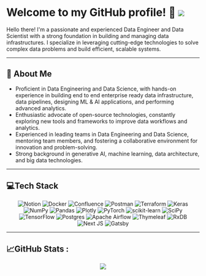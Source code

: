

# Welcome to my GitHub profile!  👋 [![](https://visitcount.itsvg.in/api?id=sriram-rach&label=Profile%20Views&color=12&icon=0&pretty=true)](https://visitcount.itsvg.in)



Hello there! I'm a passionate and experienced Data Engineer and Data Scientist with a strong foundation in building and managing data infrastructures. I specialize in leveraging cutting-edge technologies to solve complex data problems and build efficient, scalable systems.

---
## 🌱 About Me
- Proficient in Data Engineering and Data Science, with hands-on experience in building end to end enterprise ready data infrastructure, data pipelines, designing ML & AI applications, and performing advanced analytics.
- Enthusiastic advocate of open-source technologies, constantly exploring new tools and frameworks to improve data workflows and analytics.
- Experienced in leading teams in Data Engineering and Data Science, mentoring team members, and fostering a collaborative environment for innovation and problem-solving.
- Strong background in generative AI, machine learning, data architecture, and big data technologies.

---
## 💻Tech Stack
<center>

![Notion](https://img.shields.io/badge/Notion-%23000000.svg?style=flat&logo=notion&logoColor=white) ![Docker](https://img.shields.io/badge/docker-%230db7ed.svg?style=flat&logo=docker&logoColor=white) ![Confluence](https://img.shields.io/badge/confluence-%23172BF4.svg?style=flat&logo=confluence&logoColor=white) ![Postman](https://img.shields.io/badge/Postman-FF6C37?style=flat&logo=postman&logoColor=white) ![Terraform](https://img.shields.io/badge/terraform-%235835CC.svg?style=flat&logo=terraform&logoColor=white) ![Keras](https://img.shields.io/badge/Keras-%23D00000.svg?style=flat&logo=Keras&logoColor=white) ![NumPy](https://img.shields.io/badge/numpy-%23013243.svg?style=flat&logo=numpy&logoColor=white) ![Pandas](https://img.shields.io/badge/pandas-%23150458.svg?style=flat&logo=pandas&logoColor=white) ![Plotly](https://img.shields.io/badge/Plotly-%233F4F75.svg?style=flat&logo=plotly&logoColor=white) ![PyTorch](https://img.shields.io/badge/PyTorch-%23EE4C2C.svg?style=flat&logo=PyTorch&logoColor=white) ![scikit-learn](https://img.shields.io/badge/scikit--learn-%23F7931E.svg?style=flat&logo=scikit-learn&logoColor=white) ![SciPy](https://img.shields.io/badge/SciPy-%230C55A5.svg?style=flat&logo=scipy&logoColor=%white) ![TensorFlow](https://img.shields.io/badge/TensorFlow-%23FF6F00.svg?style=flat&logo=TensorFlow&logoColor=white) ![Postgres](https://img.shields.io/badge/postgres-%23316192.svg?style=flat&logo=postgresql&logoColor=white) ![Apache Airflow](https://img.shields.io/badge/Apache%20Airflow-017CEE?style=flat&logo=Apache%20Airflow&logoColor=white) ![Thymeleaf](https://img.shields.io/badge/Thymeleaf-%23005C0F.svg?style=flat&logo=Thymeleaf&logoColor=white) ![RxDB](https://img.shields.io/badge/rxjs-%23B7178C.svg?style=flat&logo=reactivex&logoColor=white) ![Next JS](https://img.shields.io/badge/Next-black?style=flat&logo=next.js&logoColor=white) ![Gatsby](https://img.shields.io/badge/Gatsby-%23663399.svg?style=flat&logo=gatsby&logoColor=white)

</center>

---
## 📈GitHub Stats :
<center>

![](https://github-readme-streak-stats.herokuapp.com/?user=sriram-rach&theme=dark&hide_border=false)<br/>

<!-- ![](https://github-readme-stats.vercel.app/api?username=sriram-rach&theme=dark&hide_border=false&include_all_commits=true&count_private=true)<br/> -->

</center>